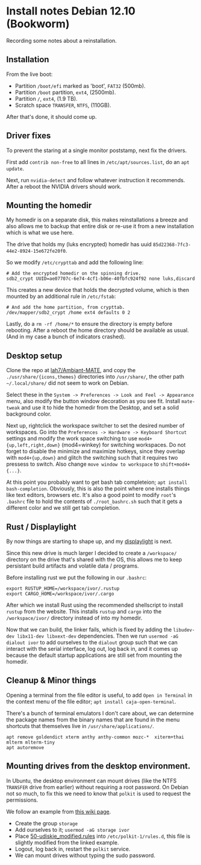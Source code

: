 # Install notes Debian 12.10 (Bookworm)

Recording some notes about a reinstallation.

## Installation

From the live boot:

- Partition `/boot/efi` marked as 'boot', `FAT32` (500mb).
- Partition `/boot` partition, `ext4`, (2500mb).
- Partition `/`, `ext4`, (1.9 TB).
- Scratch space `TRANSFER`, `NTFS`, (110GB).

After that's done, it should come up.

## Driver fixes

To prevent the staring at a single monitor poststamp, next fix the drivers.

First add `contrib non-free` to all lines in `/etc/apt/sources.list`, do an `apt update`.

Next, run `nvidia-detect` and follow whatever instruction it recommends. After a reboot the NVIDIA
drivers should work.

## Mounting the homedir

My homedir is on a separate disk, this makes reinstallations a breeze and also allows me to backup
that entire disk or re-use it from a new installation which is what we use here.

The drive that holds my (luks encrypted) homedir has uuid `85d22368-7fc3-44e2-8924-15e672fe20f0`.

So we modify `/etc/crypttab` and add the following line:
```
# Add the encrypted homedir on the spinning drive.
sdb2_crypt UUID=ae07707c-6e74-4cf1-b06e-40fbfc924f92 none luks,discard
```

This creates a new device that holds the decrypted volume, which is then mounted by an additional
rule in `/etc/fstab`:

```
# And add the home partition, from crypttab.
/dev/mapper/sdb2_crypt /home ext4 defaults 0 2
```

Lastly, do a `rm -rf /home/*` to ensure the directory is empty before rebooting. After a reboot
the home directory should be available as usual. (And in my case a bunch of indicators crashed).

## Desktop setup

Clone the repo at [lah7/Ambiant-MATE](https://github.com/lah7/Ambiant-MATE), and copy the
`./usr/share/{icons,themes}` directories into `/usr/share/`, the other path `~/.local/share/` did
not seem to work on Debian.

Select these in the `System -> Preferences -> Look and Feel -> Appearance` menu, also modify
the button window decoration as you see fit. Install `mate-tweak` and use it to hide the homedir
from the Desktop, and set a solid background color.

Next up, rightclick the workspace switcher to set the desired number of workspaces. Go into the 
`Preferences -> Hardware -> Keyboard Shortcut` settings and modify the work space switching to use
`mod4+{up,left,right,down}` (mod4=winkey) for switching workspaces. Do not forget to disable the
minimize and maximize hotkeys, since they overlap with `mod4+{up,down}` and glitch the switching
such that it requires two pressess to switch. Also change `move window to workspace` to `shift+mod4+{...}`.


At this point you probably want to get bash tab completeion; `apt install bash-completion`.
Obviously, this is also the point where one installs things like text editors, browsers etc.
It's also a good point to modify `root`'s `.bashrc` file to hold the contents of `./root_bashrc.sh`
such that it gets a different color and we still get tab completion.


## Rust / Displaylight
By now things are starting to shape up, and my [displaylight](https://github.com/iwanders/displaylight_rs) is next.

Since this new drive is much larger I decided to create a `/workspace/` directory on the drive that's
shared with the OS, this allows me to keep persistant build artifacts and volatile data / programs.

Before installing rust we put the following in our `.bashrc`:
```
export RUSTUP_HOME=/workspace/ivor/.rustup
export CARGO_HOME=/workspace/ivor/.cargo
```

After which we install Rust using the recommended shellscript to install `rustup` from the website.
This installs `rustup` and `cargo` into the `/workspace/ivor/` directory instead of into my homedir.

Now that we can build, the linker fails, which is fixed by adding the `libudev-dev libx11-dev libxext-dev` dependencies.
Then we run `usermod -aG dialout ivor` to add ourselves to the `dialout` group such that we can 
interact with the serial interface, log out, log back in, and it comes up because the default startup
applications are still set from mounting the homedir.

## Cleanup & Minor things

Opening a terminal from the file editor is useful, to add `Open in Terminal` in the context menu of
the file editor; `apt install caja-open-terminal`.

There's a bunch of terminal emulators I don't care about, we can determine the package names from
the binary names that are found in the menu shortcuts that themselves live in `/usr/share/applications/`.

```
apt remove goldendict xterm anthy anthy-common mozc-*  xiterm+thai mlterm mlterm-tiny
apt autoremove
```

## Mounting drives from the desktop environment.

In Ubuntu, the desktop environment can mount drives (like the NTFS `TRANSFER` drive from earlier)
without requiring a root password. On Debian not so much, to fix this we need to know that `polkit`
is used to request the permissions.

We follow an example from [this wiki page](https://github.com/coldfix/udiskie/wiki/Permissions).
- Create the group `storage`
- Add ourselves to it; `usermod -aG storage ivor`
- Place [50-udiskie_modified.rules](50-udiskie_modified.rules) into `/etc/polkit-1/rules.d`, this
file is slightly modified from the linked example.
- Logout, log back in, restart the `polkit` service.
- We can mount drives without typing the sudo password.


